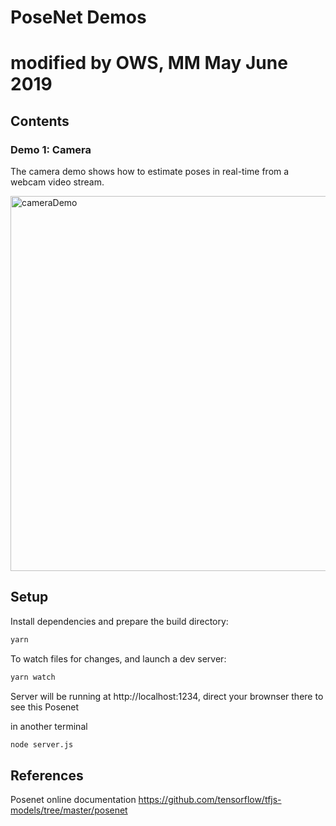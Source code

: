 # PoseNet Demos
# modified by OWS, MM May June 2019

## Contents

### Demo 1: Camera

The camera demo shows how to estimate poses in real-time from a webcam video stream.

<img src="https://raw.githubusercontent.com/irealva/tfjs-models/master/posenet/demos/camera.gif" alt="cameraDemo" style="width: 600px;"/>


## Setup


Install dependencies and prepare the build directory:

```sh
yarn
```

To watch files for changes, and launch a dev server:

```sh
yarn watch
```
Server will be running at http://localhost:1234, direct your brownser there to see this Posenet

in another terminal

```sh
node server.js
```

## References


Posenet online documentation
https://github.com/tensorflow/tfjs-models/tree/master/posenet